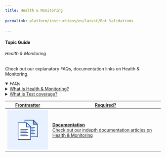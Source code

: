 ```yaml
---
title: Health & Monitoring

permalink: platform/instructions/en/latest/Bot Validations

---
```


#### Topic Guide
###### Health & Monitoring

 Check out our explanatory FAQs, documentation links on Health & Monitoring.

<details open>
  <summary>FAQs
  </summary>
 <a class="nested-accordian-link" target="_blank" href="https://developer.kore.ai/docs/bots/analyzing-your-bot/health-and-monitoring-dashboard/">

  <details class="nested-details">
 
  <summary>What is Health & Monitoring?
  </summary>

 
The Health & Monitoring provides a summary of the NLP performance of the bot. You can view the accuracy, test coverage, test results, and recommendations to improve the training from here. 
  </details>
 </a>


  <a class="nested-accordian-link" target="_blank" href="https://developer.kore.ai/docs/bots/analyzing-your-bot/health-and-monitoring-dashboard/">
 
  <details class="nested-details">
 
  <summary>What is Test coverage?
  </summary>

 
 Test Coverage refers to the number of components covered by the test cases defined in the bot. For example, the Test Coverage for Dialog intents refers to the number of Dialog Intents tested in one or more Batch Test suites.  

  </details>
 </a>


  

 </details>

 <a class="doc-link" target="_blank" href="https://developer.kore.ai/docs/bots/analyzing-your-bot/health-and-monitoring-dashboard/">
 

| Frontmatter | Required? |
|-------------|-------------|
| ![alt text](images/docIcon.svg "Title") | **Documentation**  <br /> Check out our indepth documentation articles on Health & Monitoring | 


</a>
